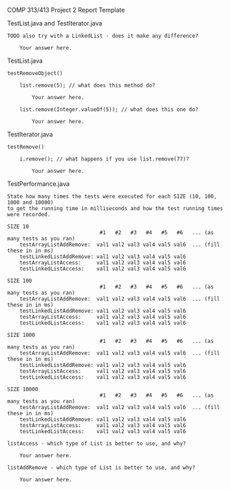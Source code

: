 COMP 313/413 Project 2 Report Template

TestList.java and TestIterator.java

	TODO also try with a LinkedList - does it make any difference?

		Your answer here.

TestList.java

	testRemoveObject()

		list.remove(5); // what does this method do?

			Your answer here.

		list.remove(Integer.valueOf(5)); // what does this one do?

			Your answer here.

TestIterator.java

	testRemove()

		i.remove(); // what happens if you use list.remove(77)?

			Your answer here.

TestPerformance.java

	State how many times the tests were executed for each SIZE (10, 100, 1000 and 10000)
	to get the running time in milliseconds and how the test running times were recorded.

	SIZE 10
								  #1   #2   #3   #4   #5   #6 	... (as many tests as you ran)
        testArrayListAddRemove:  val1 val2 val3 val4 val5 val6  ... (fill these in in ms)
        testLinkedListAddRemove: val1 val2 val3 val4 val5 val6
		testArrayListAccess:     val1 val2 val3 val4 val5 val6
        testLinkedListAccess:    val1 val2 val3 val4 val5 val6

	SIZE 100
								  #1   #2   #3   #4   #5   #6 	... (as many tests as you ran)
        testArrayListAddRemove:  val1 val2 val3 val4 val5 val6  ... (fill these in in ms)
        testLinkedListAddRemove: val1 val2 val3 val4 val5 val6
		testArrayListAccess:     val1 val2 val3 val4 val5 val6
        testLinkedListAccess:    val1 val2 val3 val4 val5 val6

	SIZE 1000
								  #1   #2   #3   #4   #5   #6 	... (as many tests as you ran)
        testArrayListAddRemove:  val1 val2 val3 val4 val5 val6  ... (fill these in in ms)
        testLinkedListAddRemove: val1 val2 val3 val4 val5 val6
		testArrayListAccess:     val1 val2 val3 val4 val5 val6
        testLinkedListAccess:    val1 val2 val3 val4 val5 val6

	SIZE 10000
								  #1   #2   #3   #4   #5   #6 	... (as many tests as you ran)
        testArrayListAddRemove:  val1 val2 val3 val4 val5 val6  ... (fill these in in ms)
        testLinkedListAddRemove: val1 val2 val3 val4 val5 val6
		testArrayListAccess:     val1 val2 val3 val4 val5 val6
        testLinkedListAccess:    val1 val2 val3 val4 val5 val6

	listAccess - which type of List is better to use, and why?

		Your answer here.

	listAddRemove - which type of List is better to use, and why?

		Your answer here.